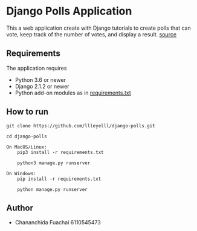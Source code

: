 # Django Polls Application

This a web application create with Django tutorials to create polls that can vote, keep track of the number of votes, and display a result.
[source](https://docs.djangoproject.com/en/2.2/intro/)

 ## Requirements

 The application requires
 * Python 3.6 or newer
 * Django 2.1.2 or newer
 * Python add-on modules as in [requirements.txt](requirements.txt)

 ## How to run

```
git clone https://github.com/llleyelll/django-polls.git

cd django-polls

On MacOS/Linux:
    pip3 install -r requirements.txt
    
    python3 manage.py runserver

On Windows:
    pip install -r requirements.txt

    python manage.py runserver
```

## Author
 -  Chananchida Fuachai 6110545473
